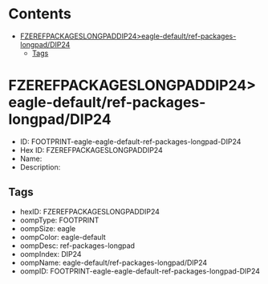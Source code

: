 



Contents
========

* [FZEREFPACKAGESLONGPADDIP24>eagle-default/ref-packages-longpad/DIP24](#fzerefpackageslongpaddip24eagle-defaultref-packages-longpaddip24)
	* [Tags](#tags)

# FZEREFPACKAGESLONGPADDIP24>eagle-default/ref-packages-longpad/DIP24

- ID: FOOTPRINT-eagle-eagle-default-ref-packages-longpad-DIP24
- Hex ID: FZEREFPACKAGESLONGPADDIP24
- Name: 
- Description: 

## Tags

- hexID: FZEREFPACKAGESLONGPADDIP24
- oompType: FOOTPRINT
- oompSize: eagle
- oompColor: eagle-default
- oompDesc: ref-packages-longpad
- oompIndex: DIP24
- oompName: eagle-default/ref-packages-longpad/DIP24
- oompID: FOOTPRINT-eagle-eagle-default-ref-packages-longpad-DIP24

